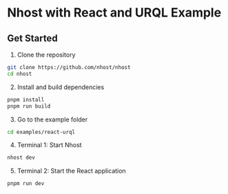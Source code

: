 # Nhost with React and URQL Example

## Get Started

1. Clone the repository

```sh
git clone https://github.com/nhost/nhost
cd nhost
```

2. Install and build dependencies

```sh
pnpm install
pnpm run build
```

3. Go to the example folder

```sh
cd examples/react-urql
```

4. Terminal 1: Start Nhost

```sh
nhost dev
```

5. Terminal 2: Start the React application

```sh
pnpm run dev
```
